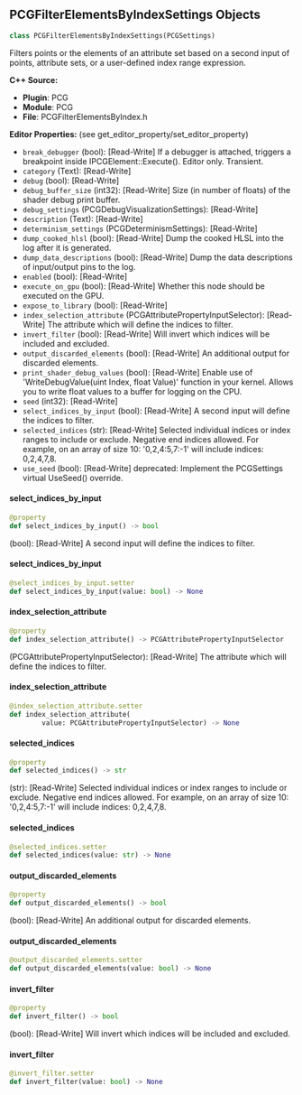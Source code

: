 ## PCGFilterElementsByIndexSettings Objects

```python
class PCGFilterElementsByIndexSettings(PCGSettings)
```

Filters points or the elements of an attribute set based on a second input of points, attribute sets, or a user-defined index range expression.

**C++ Source:**

- **Plugin**: PCG
- **Module**: PCG
- **File**: PCGFilterElementsByIndex.h

**Editor Properties:** (see get_editor_property/set_editor_property)

- ``break_debugger`` (bool):  [Read-Write] If a debugger is attached, triggers a breakpoint inside IPCGElement::Execute(). Editor only. Transient.
- ``category`` (Text):  [Read-Write]
- ``debug`` (bool):  [Read-Write]
- ``debug_buffer_size`` (int32):  [Read-Write] Size (in number of floats) of the shader debug print buffer.
- ``debug_settings`` (PCGDebugVisualizationSettings):  [Read-Write]
- ``description`` (Text):  [Read-Write]
- ``determinism_settings`` (PCGDeterminismSettings):  [Read-Write]
- ``dump_cooked_hlsl`` (bool):  [Read-Write] Dump the cooked HLSL into the log after it is generated.
- ``dump_data_descriptions`` (bool):  [Read-Write] Dump the data descriptions of input/output pins to the log.
- ``enabled`` (bool):  [Read-Write]
- ``execute_on_gpu`` (bool):  [Read-Write] Whether this node should be executed on the GPU.
- ``expose_to_library`` (bool):  [Read-Write]
- ``index_selection_attribute`` (PCGAttributePropertyInputSelector):  [Read-Write] The attribute which will define the indices to filter.
- ``invert_filter`` (bool):  [Read-Write] Will invert which indices will be included and excluded.
- ``output_discarded_elements`` (bool):  [Read-Write] An additional output for discarded elements.
- ``print_shader_debug_values`` (bool):  [Read-Write] Enable use of 'WriteDebugValue(uint Index, float Value)' function in your kernel. Allows you to write float values to a buffer for logging on the CPU.
- ``seed`` (int32):  [Read-Write]
- ``select_indices_by_input`` (bool):  [Read-Write] A second input will define the indices to filter.
- ``selected_indices`` (str):  [Read-Write] Selected individual indices or index ranges to include or exclude. Negative end indices allowed.
  For example, on an array of size 10: '0,2,4:5,7:-1' will include indices: 0,2,4,7,8.
- ``use_seed`` (bool):  [Read-Write]
  deprecated: Implement the PCGSettings virtual UseSeed() override.

<a id="unreal.PCGFilterElementsByIndexSettings.select_indices_by_input"></a>

#### select_indices_by_input

```python
@property
def select_indices_by_input() -> bool
```

(bool):  [Read-Write] A second input will define the indices to filter.

<a id="unreal.PCGFilterElementsByIndexSettings.select_indices_by_input"></a>

#### select_indices_by_input

```python
@select_indices_by_input.setter
def select_indices_by_input(value: bool) -> None
```

<a id="unreal.PCGFilterElementsByIndexSettings.index_selection_attribute"></a>

#### index_selection_attribute

```python
@property
def index_selection_attribute() -> PCGAttributePropertyInputSelector
```

(PCGAttributePropertyInputSelector):  [Read-Write] The attribute which will define the indices to filter.

<a id="unreal.PCGFilterElementsByIndexSettings.index_selection_attribute"></a>

#### index_selection_attribute

```python
@index_selection_attribute.setter
def index_selection_attribute(
        value: PCGAttributePropertyInputSelector) -> None
```

<a id="unreal.PCGFilterElementsByIndexSettings.selected_indices"></a>

#### selected_indices

```python
@property
def selected_indices() -> str
```

(str):  [Read-Write] Selected individual indices or index ranges to include or exclude. Negative end indices allowed.
For example, on an array of size 10: '0,2,4:5,7:-1' will include indices: 0,2,4,7,8.

<a id="unreal.PCGFilterElementsByIndexSettings.selected_indices"></a>

#### selected_indices

```python
@selected_indices.setter
def selected_indices(value: str) -> None
```

<a id="unreal.PCGFilterElementsByIndexSettings.output_discarded_elements"></a>

#### output_discarded_elements

```python
@property
def output_discarded_elements() -> bool
```

(bool):  [Read-Write] An additional output for discarded elements.

<a id="unreal.PCGFilterElementsByIndexSettings.output_discarded_elements"></a>

#### output_discarded_elements

```python
@output_discarded_elements.setter
def output_discarded_elements(value: bool) -> None
```

<a id="unreal.PCGFilterElementsByIndexSettings.invert_filter"></a>

#### invert_filter

```python
@property
def invert_filter() -> bool
```

(bool):  [Read-Write] Will invert which indices will be included and excluded.

<a id="unreal.PCGFilterElementsByIndexSettings.invert_filter"></a>

#### invert_filter

```python
@invert_filter.setter
def invert_filter(value: bool) -> None
```

<a id="unreal.PCGGatherSettings"></a>